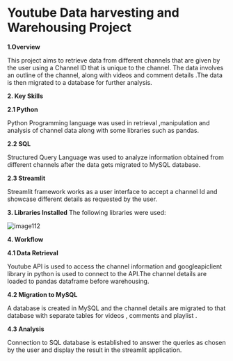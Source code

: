 # Youtube Data harvesting and Warehousing Project

**1.Overview**

This project aims to retrieve data from different channels that are given by the user using a Channel ID that is unique to the channel. The data involves an outline of the channel, along with videos and comment details .The data is then  migrated to a database for further analysis.

**2. Key Skills**

**2.1 Python**

Python Programming language was used in retrieval ,manipulation and analysis of channel data along with some libraries such as pandas.

**2.2 SQL**

Structured Query Language was used to analyze information obtained from different  channels after the data gets migrated to MySQL database.

**2.3 Streamlit**

Streamlit framework works as a user interface to accept  a channel Id and showcase different details as requested by the user.

**3. Libraries Installed**
The following libraries were used:


![image112](https://github.com/Aparna-R5/Youtube_Project/assets/167562414/d37b28f7-31a3-4289-9aec-a686060605ad)


**4. Workflow**

**4.1 Data Retrieval**

Youtube API is used to access the channel information and googleapiclient library in python is used to connect to the API.The channel details are loaded to pandas dataframe before warehousing.

**4.2 Migration to MySQL**

A database is created in MySQL and the channel details are migrated to that database with separate tables for videos , comments and playlist .
 
**4.3 Analysis**

Connection to SQL database is established  to answer the queries as chosen by the user and display the result in the streamlit application.
